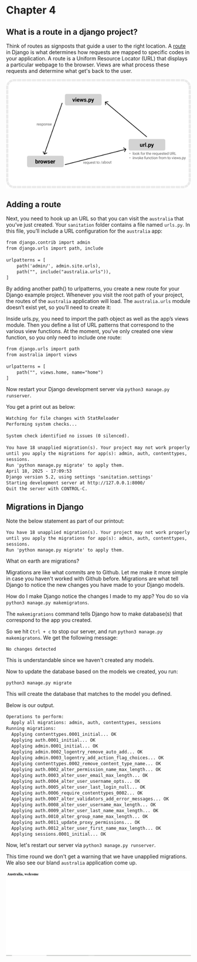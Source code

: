 # Chapter 4

## What is a route in a django project?

Think of routes as signposts that guide a user to the right location. A [route](https://how.dev/answers/how-to-perform-url-routing-in-django) in Django is what determines how requests are mapped to specific codes in your application. A route is a Uniform Resource Locator (URL) that displays a particular webpage to the browser. Views are what process these requests and determine what get's back to the user. 

![](./images/routes.png)

## Adding a route

Next, you need to hook up an URL so that you can visit the `australia` that you’ve just created. Your `sanitation` folder contains a file named `urls.py`. In this file, you’ll include a URL configuration for the `australia` app:

```
from django.contrib import admin
from django.urls import path, include

urlpatterns = [
    path('admin/', admin.site.urls),
    path("", include("australia.urls")),
]

```

By adding another path() to urlpatterns, you create a new route for your Django example project. Whenever you visit the root path of your project, the routes of the `australia` application will load. The `australia.urls` module doesn’t exist yet, so you’ll need to create it:

Inside urls.py, you need to import the path object as well as the app’s views module. Then you define a list of URL patterns that correspond to the various view functions. At the moment, you’ve only created one view function, so you only need to include one route:


```
from django.urls import path 
from australia import views

urlpatterns = [
    path("", views.home, name="home")
]

```

Now restart your Django development server via `python3 manage.py runserver`.

You get a print out as below:

```
Watching for file changes with StatReloader
Performing system checks...

System check identified no issues (0 silenced).

You have 18 unapplied migration(s). Your project may not work properly until you apply the migrations for app(s): admin, auth, contenttypes, sessions.
Run 'python manage.py migrate' to apply them.
April 18, 2025 - 17:09:53
Django version 5.2, using settings 'sanitation.settings'
Starting development server at http://127.0.0.1:8000/
Quit the server with CONTROL-C.
```

## Migrations in Django

Note the below statement as part of our printout:

```
You have 18 unapplied migration(s). Your project may not work properly until you apply the migrations for app(s): admin, auth, contenttypes, sessions.
Run 'python manage.py migrate' to apply them.
```

What on earth are migrations?

Migrations are like what commits are to Github. Let me make it more simple in case you haven't worked with Github before. Migrations are what tell Django to notice the new changes you have made to your Django models.

How do I make Django notice the changes I made to my app? You do so via `python3 manage.py makemigratons`. 

The `makemigrations` command tells Django how to make database(s) that correspond to the app you created.

So we hit `Ctrl + c` to stop our server, and run `python3 manage.py makemigratons`. We get the following message:

```
No changes detected
```

This is understandable since we haven't created any models. 

Now to update the database based on the models we created, you run:

```
python3 manage.py migrate
```

This will create the database that matches to the model you defined. 

Below is our output.

```
Operations to perform:
  Apply all migrations: admin, auth, contenttypes, sessions
Running migrations:
  Applying contenttypes.0001_initial... OK
  Applying auth.0001_initial... OK
  Applying admin.0001_initial... OK
  Applying admin.0002_logentry_remove_auto_add... OK
  Applying admin.0003_logentry_add_action_flag_choices... OK
  Applying contenttypes.0002_remove_content_type_name... OK
  Applying auth.0002_alter_permission_name_max_length... OK
  Applying auth.0003_alter_user_email_max_length... OK
  Applying auth.0004_alter_user_username_opts... OK
  Applying auth.0005_alter_user_last_login_null... OK
  Applying auth.0006_require_contenttypes_0002... OK
  Applying auth.0007_alter_validators_add_error_messages... OK
  Applying auth.0008_alter_user_username_max_length... OK
  Applying auth.0009_alter_user_last_name_max_length... OK
  Applying auth.0010_alter_group_name_max_length... OK
  Applying auth.0011_update_proxy_permissions... OK
  Applying auth.0012_alter_user_first_name_max_length... OK
  Applying sessions.0001_initial... OK
```

Now, let's restart our server via `python3 manage.py runserver`.

This time round we don't get a warning that we have unapplied migrations. We also see our bland `australia` application come up.

![](./images/australia_homepage.PNG)
